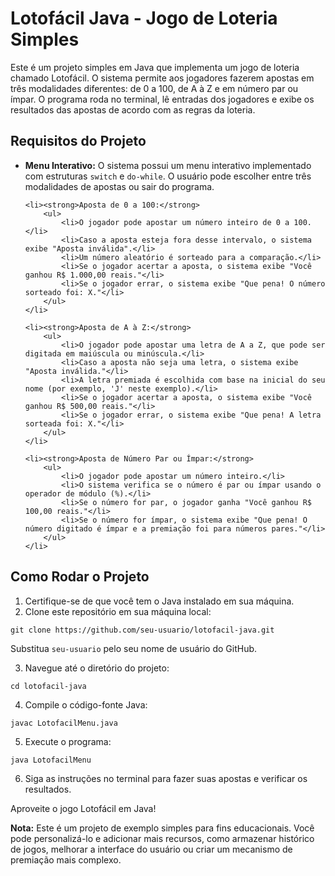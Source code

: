 <!DOCTYPE html>
<html lang="en">
<head>
    <meta charset="UTF-8">
    <meta name="viewport" content="width=device-width, initial-scale=1.0">
    <title>Lotofácil Java - Jogo de Loteria Simples</title>
</head>
<body>

<h1>Lotofácil Java - Jogo de Loteria Simples</h1>

<p>Este é um projeto simples em Java que implementa um jogo de loteria chamado Lotofácil. O sistema permite aos jogadores fazerem apostas em três modalidades diferentes: de 0 a 100, de A à Z e em número par ou ímpar. O programa roda no terminal, lê entradas dos jogadores e exibe os resultados das apostas de acordo com as regras da loteria.</p>

<h2>Requisitos do Projeto</h2>

<ul>
    <li><strong>Menu Interativo:</strong> O sistema possui um menu interativo implementado com estruturas <code>switch</code> e <code>do-while</code>. O usuário pode escolher entre três modalidades de apostas ou sair do programa.</li>

    <li><strong>Aposta de 0 a 100:</strong>
        <ul>
            <li>O jogador pode apostar um número inteiro de 0 a 100.</li>
            <li>Caso a aposta esteja fora desse intervalo, o sistema exibe "Aposta inválida".</li>
            <li>Um número aleatório é sorteado para a comparação.</li>
            <li>Se o jogador acertar a aposta, o sistema exibe "Você ganhou R$ 1.000,00 reais."</li>
            <li>Se o jogador errar, o sistema exibe "Que pena! O número sorteado foi: X."</li>
        </ul>
    </li>

    <li><strong>Aposta de A à Z:</strong>
        <ul>
            <li>O jogador pode apostar uma letra de A a Z, que pode ser digitada em maiúscula ou minúscula.</li>
            <li>Caso a aposta não seja uma letra, o sistema exibe "Aposta inválida."</li>
            <li>A letra premiada é escolhida com base na inicial do seu nome (por exemplo, 'J' neste exemplo).</li>
            <li>Se o jogador acertar a aposta, o sistema exibe "Você ganhou R$ 500,00 reais."</li>
            <li>Se o jogador errar, o sistema exibe "Que pena! A letra sorteada foi: X."</li>
        </ul>
    </li>

    <li><strong>Aposta de Número Par ou Ímpar:</strong>
        <ul>
            <li>O jogador pode apostar um número inteiro.</li>
            <li>O sistema verifica se o número é par ou ímpar usando o operador de módulo (%).</li>
            <li>Se o número for par, o jogador ganha "Você ganhou R$ 100,00 reais."</li>
            <li>Se o número for ímpar, o sistema exibe "Que pena! O número digitado é ímpar e a premiação foi para números pares."</li>
        </ul>
    </li>
</ul>

<h2>Como Rodar o Projeto</h2>

<ol>
    <li>Certifique-se de que você tem o Java instalado em sua máquina.</li>
    <li>Clone este repositório em sua máquina local:</li>
</ol>

<pre><code>git clone https://github.com/seu-usuario/lotofacil-java.git</code></pre>

<p>Substitua <code>seu-usuario</code> pelo seu nome de usuário do GitHub.</p>

<ol start="3">
    <li>Navegue até o diretório do projeto:</li>
</ol>

<pre><code>cd lotofacil-java</code></pre>

<ol start="4">
    <li>Compile o código-fonte Java:</li>
</ol>

<pre><code>javac LotofacilMenu.java</code></pre>

<ol start="5">
    <li>Execute o programa:</li>
</ol>

<pre><code>java LotofacilMenu</code></pre>

<ol start="6">
    <li>Siga as instruções no terminal para fazer suas apostas e verificar os resultados.</li>
</ol>

<p>Aproveite o jogo Lotofácil em Java!</p>

<p><strong>Nota:</strong> Este é um projeto de exemplo simples para fins educacionais. Você pode personalizá-lo e adicionar mais recursos, como armazenar histórico de jogos, melhorar a interface do usuário ou criar um mecanismo de premiação mais complexo.</p>

</body>
</html>
